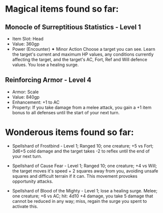 # Magical items found so far:

## Monocle of Surreptitious Statistics - Level 1
* Item Slot: Head
* Value: 360gp
* Power (Encounter) ✦ Minor Action
Choose a target you can see. Learn the target's current and maximum HP values,
any conditions currently affecting the target, and the target's AC, Fort, Ref
and Will defence values. You lose a healing surge.

## Reinforcing Armor - Level 4
* Armor: Scale
* Value: 840gp
* Enhancement: +1 to AC
* Property: If you take damage from a melee attack, you gain
a +1 item bonus to all defenses until the start of your next turn.


# Wonderous items found so far:

- Spellshard of Frostbind - Level 1; Ranged 10; one creature; +5 vs Fort; 3d6+5 cold damage and the target takes -2 to reflex until the end of your next turn.

- Spellshard of Cause Fear - Level 1; Ranged 10; one creature; +4 vs Will; the target moves it's speed + 2 squares away from you, avoiding unsafe squares and difficult terrain if it can. This movement provokes opportunity attacks.

- Spellshard of Blood of the Mighty - Level 1; lose a healing surge. Melee; one creature; +6 vs AC; hit: 4d10 +4 damage, you take 5 damage that cannot be reduced in any way; miss, regain the surge you spent to activate this.
